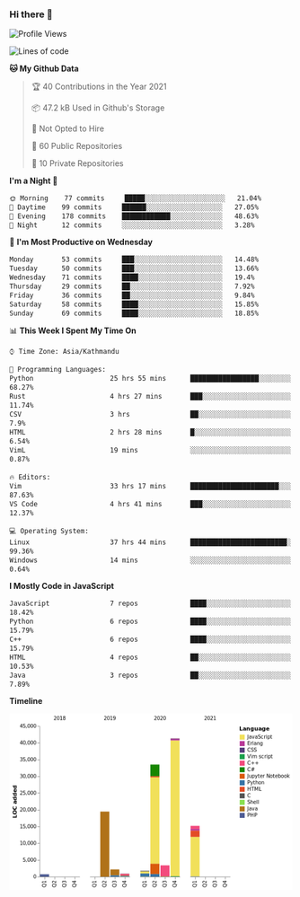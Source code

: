 ### Hi there 👋


<!--START_SECTION:waka-->
![Profile Views](http://img.shields.io/badge/Profile%20Views-0-blue)

![Lines of code](https://img.shields.io/badge/From%20Hello%20World%20I%27ve%20Written-119084%20lines%20of%20code-blue)

**🐱 My Github Data** 

> 🏆 40 Contributions in the Year 2021
 > 
> 📦 47.2 kB Used in Github's Storage 
 > 
> 🚫 Not Opted to Hire
 > 
> 📜 60 Public Repositories 
 > 
> 🔑 10 Private Repositories  
 > 
**I'm a Night 🦉** 

```text
🌞 Morning    77 commits     █████░░░░░░░░░░░░░░░░░░░░   21.04% 
🌆 Daytime    99 commits     ██████░░░░░░░░░░░░░░░░░░░   27.05% 
🌃 Evening    178 commits    ████████████░░░░░░░░░░░░░   48.63% 
🌙 Night      12 commits     ░░░░░░░░░░░░░░░░░░░░░░░░░   3.28%

```
📅 **I'm Most Productive on Wednesday** 

```text
Monday       53 commits     ███░░░░░░░░░░░░░░░░░░░░░░   14.48% 
Tuesday      50 commits     ███░░░░░░░░░░░░░░░░░░░░░░   13.66% 
Wednesday    71 commits     ████░░░░░░░░░░░░░░░░░░░░░   19.4% 
Thursday     29 commits     ██░░░░░░░░░░░░░░░░░░░░░░░   7.92% 
Friday       36 commits     ██░░░░░░░░░░░░░░░░░░░░░░░   9.84% 
Saturday     58 commits     ████░░░░░░░░░░░░░░░░░░░░░   15.85% 
Sunday       69 commits     ████░░░░░░░░░░░░░░░░░░░░░   18.85%

```


📊 **This Week I Spent My Time On** 

```text
⌚︎ Time Zone: Asia/Kathmandu

💬 Programming Languages: 
Python                   25 hrs 55 mins      █████████████████░░░░░░░░   68.27% 
Rust                     4 hrs 27 mins       ███░░░░░░░░░░░░░░░░░░░░░░   11.74% 
CSV                      3 hrs               ██░░░░░░░░░░░░░░░░░░░░░░░   7.9% 
HTML                     2 hrs 28 mins       █░░░░░░░░░░░░░░░░░░░░░░░░   6.54% 
VimL                     19 mins             ░░░░░░░░░░░░░░░░░░░░░░░░░   0.87%

🔥 Editors: 
Vim                      33 hrs 17 mins      ██████████████████████░░░   87.63% 
VS Code                  4 hrs 41 mins       ███░░░░░░░░░░░░░░░░░░░░░░   12.37%

💻 Operating System: 
Linux                    37 hrs 44 mins      ████████████████████████░   99.36% 
Windows                  14 mins             ░░░░░░░░░░░░░░░░░░░░░░░░░   0.64%

```

**I Mostly Code in JavaScript** 

```text
JavaScript               7 repos             ████░░░░░░░░░░░░░░░░░░░░░   18.42% 
Python                   6 repos             ████░░░░░░░░░░░░░░░░░░░░░   15.79% 
C++                      6 repos             ████░░░░░░░░░░░░░░░░░░░░░   15.79% 
HTML                     4 repos             ██░░░░░░░░░░░░░░░░░░░░░░░   10.53% 
Java                     3 repos             ██░░░░░░░░░░░░░░░░░░░░░░░   7.89%

```


**Timeline**

![Chart not found](https://raw.githubusercontent.com/voidash/voidash/main/charts/bar_graph.png) 


<!--END_SECTION:waka-->


<!--
**voidash/voidash** is a ✨ _special_ ✨ repository because its `README.md` (this file) appears on your GitHub profile.

Here are some ideas to get you started:

- 🔭 I’m currently working on ...
- 🌱 I’m currently learning ...
- 👯 I’m looking to collaborate on ...
- 🤔 I’m looking for help with ...
- 💬 Ask me about ...
- 📫 How to reach me: ...
- 😄 Pronouns: ...
- ⚡ Fun fact: ...
-->
